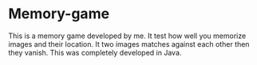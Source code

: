 # Memory-game

This is a memory game developed by me. It test how well you memorize images and their location. It two images matches against each other then they vanish. This was completely developed in Java. 
